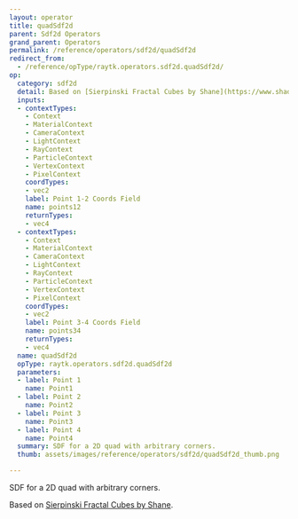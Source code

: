 ```yaml
---
layout: operator
title: quadSdf2d
parent: Sdf2d Operators
grand_parent: Operators
permalink: /reference/operators/sdf2d/quadSdf2d
redirect_from:
  - /reference/opType/raytk.operators.sdf2d.quadSdf2d/
op:
  category: sdf2d
  detail: Based on [Sierpinski Fractal Cubes by Shane](https://www.shadertoy.com/view/tldfzX).
  inputs:
  - contextTypes:
    - Context
    - MaterialContext
    - CameraContext
    - LightContext
    - RayContext
    - ParticleContext
    - VertexContext
    - PixelContext
    coordTypes:
    - vec2
    label: Point 1-2 Coords Field
    name: points12
    returnTypes:
    - vec4
  - contextTypes:
    - Context
    - MaterialContext
    - CameraContext
    - LightContext
    - RayContext
    - ParticleContext
    - VertexContext
    - PixelContext
    coordTypes:
    - vec2
    label: Point 3-4 Coords Field
    name: points34
    returnTypes:
    - vec4
  name: quadSdf2d
  opType: raytk.operators.sdf2d.quadSdf2d
  parameters:
  - label: Point 1
    name: Point1
  - label: Point 2
    name: Point2
  - label: Point 3
    name: Point3
  - label: Point 4
    name: Point4
  summary: SDF for a 2D quad with arbitrary corners.
  thumb: assets/images/reference/operators/sdf2d/quadSdf2d_thumb.png

---
```



SDF for a 2D quad with arbitrary corners.

Based on [Sierpinski Fractal Cubes by Shane](https://www.shadertoy.com/view/tldfzX).